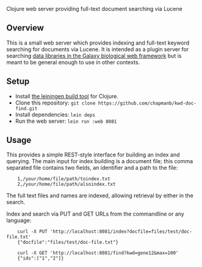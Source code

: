 Clojure web server providing full-text document searching via Lucene

## Overview

This is a small web server which provides indexing and full-text keyword
searching for documents via Lucene. It is intended as a plugin server
for searching [data libraries in the Galaxy biological web framework][1]
but is meant to be general enough to use in other contexts.

## Setup

* Install [the leiningen build tool][2] for Clojure.
* Clone this repository: `git clone https://github.com/chapmanb/kwd-doc-find.git`
* Install dependencies: `lein deps`
* Run the web server: `lein run :web 8081`

## Usage

This provides a simple REST-style interface for building an index and
querying. The main input for index building is a document file; this
comma separated file contains two fields, an identifier and a path to
the file:

        1,/your/home/file/path/toindex.txt
        2,/your/home/file/path/alsoindex.txt

The full text files and names are indexed, allowing retrieval by
either in the search.

Index and search via PUT and GET URLs from the commandline or any
language:

        curl -X PUT 'http://localhost:8081/index?docfile=files/test/doc-file.txt'
        {"docfile":"files/test/doc-file.txt"}

        curl -X GET 'http://localhost:8081/find?kwd=gene12&max=100'
        {"ids":["1","2"]}

[1]: https://bitbucket.org/galaxy/galaxy-central/wiki/DataLibraries/Libraries
[2]: https://github.com/technomancy/leiningen
